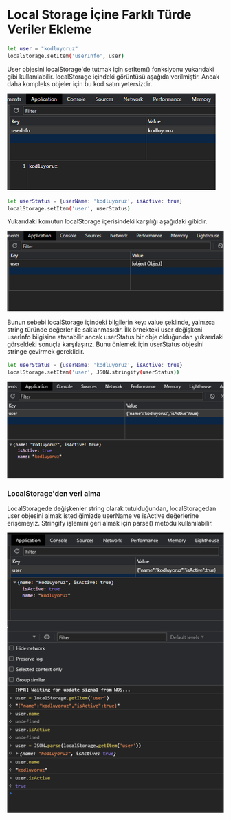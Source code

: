 # Local Storage İçine Farklı Türde Veriler Ekleme

```bash
let user = "kodluyoruz" 
localStorage.setItem('userInfo', user)
``` 

User objesini localStorage'de tutmak için setItem() fonksiyonu yukarıdaki gibi kullanılabilir. localStorage içindeki görüntüsü aşağıda verilmiştir. Ancak daha kompleks objeler için bu kod satırı yetersizdir. 

![user](./images/user.png)  

 ```bash
let userStatus = {userName: 'kodluyoruz', isActive: true}
localStorage.setItem('user', userStatus)
``` 
Yukarıdaki komutun localStorage içerisindeki karşılığı aşağıdaki gibidir. 

![user-complex](./images/user-complex.png)

Bunun sebebi localStorage içindeki bilgilerin key: value şeklinde, yalnızca string türünde değerler ile saklanmasıdır. İlk örnekteki user değişkeni userInfo bilgisine atanabilir ancak userStatus bir obje olduğundan yukarıdaki görseldeki sonuçla karşılaşırız. Bunu önlemek için userStatus objesini stringe çevirmek gereklidir.


 ```bash
let userStatus = {userName: 'kodluyoruz', isActive: true}
localStorage.setItem('user', JSON.stringify(userStatus))
``` 

![user-complex](./images/user-complex-fixed.png)

### LocalStorage'den veri alma 
LocalStoragede değişkenler string olarak tutulduğundan, localStoragedan user objesini almak istediğimizde userName ve isActive değerlerine erişemeyiz. Stringify işlemini geri almak için parse() metodu kullanılabilir. 

![user-complex](./images/localStorage-getItem-parse.png)

